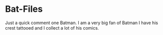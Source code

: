 # Bat-Files
Just a quick comment one Batman.
I am a very big fan of Batman I have his crest tattooed and I collect a lot of his comics.
